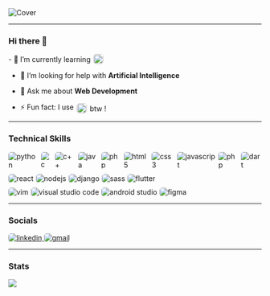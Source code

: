 <!--
**Anonymous616/Anonymous616** is a ✨ _special_ ✨ repository because its `README.md` (this file) appears on your GitHub profile.-->

<!-- Cover -->
<img src="https://user-images.githubusercontent.com/58945356/132537731-ca6396a6-b019-4e05-8eeb-21f3401b5fd2.png" alt="Cover" />

---

### Hi there 👋

<!--- 🔭 I’m currently working on ... -->

<!-- - 👯 I’m looking to collaborate on ... -->

<span style="display: flex; align-items:center; gap: 6px" > - 📖 I’m currently learning
  <img style="border-radius: 5px; height: 20px" src="https://img.shields.io/badge/NEXT%20JS-000000.svg?style=for-the-badge&logo=Next.js&labelColor=000000"></span>

- 🤔 I’m looking for help with **Artificial Intelligence**

- 💬 Ask me about **Web Development**

<!-- - <span style="display: flex; align-items:center; gap: 6px" >📫 How to reach me :
  <a style="display: flex; align-items:center; gap: 6px" href="mailto:deongracias1@gmail.com" target="_blank"><img style="border-radius: 5px; height: 22px" src="https://img.shields.io/badge/Gmail-D14836?style=for-the-badge&logo=gmail&logoColor=white" alt="gmail" /></a></span> -->

- <span style="display: flex; align-items:center; gap: 6px" >⚡ Fun fact: I use
  <img style="border-radius: 5px; height: 20px" src="https://img.shields.io/badge/Arch-1793D1?style=for-the-badge&logo=arch-linux&logoColor=white" alt="arch linux">
  btw !</span>

---

### Technical Skills

<div style="display: flex; flex-direction: column; gap: 10px;">
  <span style="display:flex; gap: 5px;">
    <img style="border-radius: 5px;" src="https://img.shields.io/badge/Python-14354C?style=for-the-badge&logo=python&logoColor=white" alt="python">
    <img style="border-radius: 5px;" src="https://img.shields.io/badge/c-%2300599C.svg?style=for-the-badge&logo=c&logoColor=white" alt="c">
    <img style="border-radius: 5px;" src="https://img.shields.io/badge/c++-%2300599C.svg?style=for-the-badge&logo=c%2B%2B&logoColor=white" alt="c++">
    <img style="border-radius: 5px;" src="https://img.shields.io/badge/java-%23ED8B00.svg?style=for-the-badge&logo=java&logoColor=white" alt="java">
    <img style="border-radius: 5px;" src="https://img.shields.io/badge/Go-00ADD8?style=for-the-badge&logo=go&logoColor=white" alt="php">
    <img style="border-radius: 5px;" src="https://img.shields.io/badge/html5-%23E34F26.svg?style=for-the-badge&logo=html5&logoColor=white" alt="html5">
    <img style="border-radius: 5px;" src="https://img.shields.io/badge/css3-%231572B6.svg?style=for-the-badge&logo=css3&logoColor=white" alt="css3">
    <img style="border-radius: 5px;" src="https://img.shields.io/badge/JavaScript-F7DF1E?style=for-the-badge&logo=javascript&logoColor=black" alt="javascript">
    <img style="border-radius: 5px;" src="https://img.shields.io/badge/php-%23777BB4.svg?style=for-the-badge&logo=php&logoColor=white" alt="php">
    <img style="border-radius: 5px;" src="https://img.shields.io/badge/dart-%230175C2.svg?style=for-the-badge&logo=dart&logoColor=white" alt="dart">
  </span>
  <span style="display:flex; gap: 5px;">
    <img style="border-radius: 5px;" src="https://img.shields.io/badge/react-%2320232a.svg?style=for-the-badge&logo=react&logoColor=%2361DAFB" alt="react">
    <img style="border-radius: 5px;" src="https://img.shields.io/badge/Node.js-43853D?style=for-the-badge&logo=node.js&logoColor=white" alt="nodejs">
    <img style="border-radius: 5px;" src="https://img.shields.io/badge/django-%23092E20.svg?style=for-the-badge&logo=django&logoColor=white" alt="django">
    <img style="border-radius: 5px;" src="https://img.shields.io/badge/SASS-hotpink.svg?style=for-the-badge&logo=SASS&logoColor=white" alt="sass">
    <img style="border-radius: 5px;" src="https://img.shields.io/badge/Flutter-%2302569B.svg?style=for-the-badge&logo=Flutter&logoColor=white" alt="flutter">
  </span>
  <span style="display:flex; gap: 5px;">
    <img style="border-radius: 5px;" src="https://img.shields.io/badge/VIM-%2311AB00.svg?style=for-the-badge&logo=vim&logoColor=white" alt="vim">
    <img style="border-radius: 5px;" src="https://img.shields.io/badge/Visual%20Studio%20Code-0078d7.svg?style=for-the-badge&logo=visual-studio-code&logoColor=white" alt="visual studio code">
    <img style="border-radius: 5px;" src="https://img.shields.io/badge/Android%20Studio-3DDC84.svg?style=for-the-badge&logo=android-studio&logoColor=white" alt="android studio">
    <img style="border-radius: 5px;" src="https://img.shields.io/badge/figma-%23F24E1E.svg?style=for-the-badge&logo=figma&logoColor=white" alt="figma">
  </span>
</div>

---

### Socials

<span>
  <a href="https://www.linkedin.com/in/deongracias/" target="_blank">
    <img style="border-radius: 5px;" src="https://img.shields.io/badge/linkedin-%230077B5.svg?style=for-the-badge&logo=linkedin&logoColor=white" alt="linkedin" />
  </a>
  <a href="mailto:deongracias1@gmail.com" target="_blank">
    <img style="border-radius: 5px;" src="https://img.shields.io/badge/Gmail-D14836?style=for-the-badge&logo=gmail&logoColor=white" alt="gmail" />
  </a>
</span>

---

### Stats

<img src="https://github-readme-stats.vercel.app/api?username=deon-gracias&&show_icons=true&title_color=FFFFFF&icon_color=FFFFFF&text_color=FFFFFF&bg_color=121212" />
</div>
